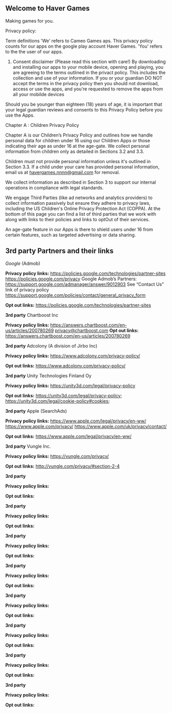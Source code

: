 ## Welcome to Haver Games

Making games for you.

Privacy policy:

Term definitions
'We' refers to Cameo Games aps. This privacy policy counts for our apps on the google play account Haver Games.
'You' refers to the the user of our apps.

1) Consent disclaimer (Please read this section with care!)
By downloading and installing our apps to your mobile device, opening and playing, you are agreeing to the terms outlined in the privact policy. This includes the collection and use of your information.
If you or your guardian DO NOT accept the terms in the privacy policy then you should not download, access or use the apps, and you're requested to remove the apps from all your mobilde devices


Should you be younger than eighteen (18) years of age, it is important that your legal guardian reviews and consents to this Privacy Policy before you use the Apps.

Chapter A : Children Privacy Policy

Chapter A  is our Children’s Privacy Policy and outlines how we handle personal data for children under 16 using our Children Apps or those indicating their age as under 16 at the age-gate. We collect personal information from children only as detailed in Sections 3.2 and 3.3.

Children must not provide personal information unless it's outlined in Section 3.3. If a child under your care has provided personal information, email us at havergames.nnnn@gmail.com for removal.

We collect information as described in Section 3 to support our internal operations in compliance with legal standards.

We engage Third Parties (like ad networks and analytics providers) to collect information passively but ensure they adhere to privacy laws, including the US Children's Online Privacy Protection Act (COPPA). 
At the bottom of this page you can find a list of third parties that we work with along with links to their policies and links to optOut of their services.

An age-gate feature in our Apps is there to shield users under 16 from certain features, such as targeted advertising or data sharing.

3rd party Partners and their links
-----

_Google_ (Admob)

**Privacy policy links:**
https://policies.google.com/technologies/partner-sites 
https://policies.google.com/privacy Google 
Admob’s Partners: https://support.google.com/admanager/answer/9012903 See “Contact Us” link of privacy policy https://support.google.com/policies/contact/general_privacy_form

**Opt out links:**
https://policies.google.com/technologies/partner-sites

**3rd party**
Chartboost Inc	

**Privacy policy links:**
https://answers.chartboost.com/en-us/articles/200780269 
privacy@chartboost.com
**Opt out links:**
https://answers.chartboost.com/en-us/articles/200780269

**3rd party**
Adcolony (A division of Jirbo Inc)

**Privacy policy links:**
https://www.adcolony.com/privacy-policy/ 

**Opt out links:**
https://www.adcolony.com/privacy-policy/

**3rd party**
Unity Technologies Finland Oy

**Privacy policy links:**
https://unity3d.com/legal/privacy-policy

**Opt out links:**
https://unity3d.com/legal/privacy-policy; 
https://unity3d.com/legal/cookie-policy#cookies;

**3rd party**
Apple (SearchAds)

**Privacy policy links:**
https://www.apple.com/legal/privacy/en-ww/ 
https://www.apple.com/privacy/ 
https://www.apple.com/uk/privacy/contact/

**Opt out links:**
https://www.apple.com/legal/privacy/en-ww/

**3rd party**
Vungle Inc.	

**Privacy policy links:**
https://vungle.com/privacy/

**Opt out links:**
http://vungle.com/privacy/#section-2-4

**3rd party**


**Privacy policy links:**


**Opt out links:**


**3rd party**


**Privacy policy links:**


**Opt out links:**


**3rd party**


**Privacy policy links:**


**Opt out links:**


**3rd party**


**Privacy policy links:**


**Opt out links:**


**3rd party**


**Privacy policy links:**


**Opt out links:**


**3rd party**


**Privacy policy links:**


**Opt out links:**


**3rd party**


**Privacy policy links:**


**Opt out links:**


**3rd party**


**Privacy policy links:**


**Opt out links:**
